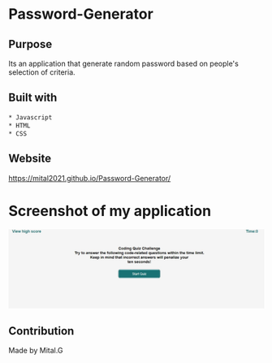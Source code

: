 # Password-Generator

## Purpose

Its an application that generate random password based on people's selection of criteria.



## Built with 
    * Javascript
    * HTML
    * CSS

## Website

https://mital2021.github.io/Password-Generator/




# Screenshot of my application

![](./assets/image/codequiz.jpg)


## Contribution
Made by Mital.G